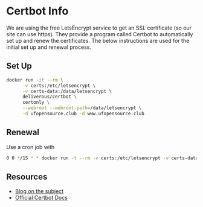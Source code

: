 # Certbot Info

We are using the free LetsEncrypt service to get an SSL certificate (so our site can use https). They provide a program called Certbot to automatically set up and renew the certificates. The below instructions are used for the initial set up and renewal process.

## Set Up

```bash
docker run -it --rm \
      -v certs:/etc/letsencrypt \
      -v certs-data:/data/letsencrypt \
      deliverous/certbot \
      certonly \
      --webroot --webroot-path=/data/letsencrypt \
      -d ufopensource.club -d www.ufopensource.club
```

## Renewal

Use a cron job with

```bash
0 0 */15 * * docker run -t --rm -v certs:/etc/letsencrypt -v certs-data:/data/letsencrypt -v /var/log/letsencrypt:/var/log/letsencrypt deliverous/certbot renew --webroot --webroot-path=/data/letsencrypt && docker kill -s HUP nginx >/dev/null 2>&1
```

## Resources

- [Blog on the subject](https://miki725.github.io/docker/crypto/2017/01/29/docker+nginx+letsencrypt.html)
- [Official Certbot Docs](https://certbot.eff.org/docs/install.html#running-with-docker)